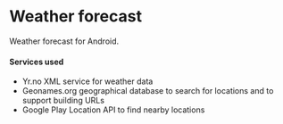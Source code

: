 Weather forecast
=======
Weather forecast for Android.
#### Services used
* Yr.no XML service for weather data
* Geonames.org geographical database to search for locations and to support building URLs
* Google Play Location API to find nearby locations 
